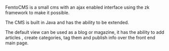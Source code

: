 FemtoCMS is a small cms with an ajax enabled interface using the zk framework to make it possible.

The CMS is built in Java and has the ability to be extended.

The default view can be used as a blog or magazine, it has the ability to add articles , create categories, tag them and publish info over the front end main page.
